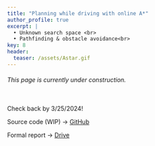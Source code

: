 ```yaml
---
title: "Planning while driving with online A*"
author_profile: true
excerpt: |
  • Unknown search space <br>
  • Pathfinding & obstacle avoidance<br>
key: 8
header:
  teaser: /assets/Astar.gif
---
```

###### This page is currently under construction. 

<br>
Check back by 3/25/2024!

Source code (WIP) &#8594; <a href="https://github.com/nahder/Online-Planning-Astar" class="github-button" target="_blank">GitHub</a>

Formal report &#8594; <a href="https://drive.google.com/file/d/1Elw4FUcKsP72FHPNwD7SjjX0U9Ruhi1Z/view?usp=drive_link" class="github-button" target="_blank">Drive</a>
